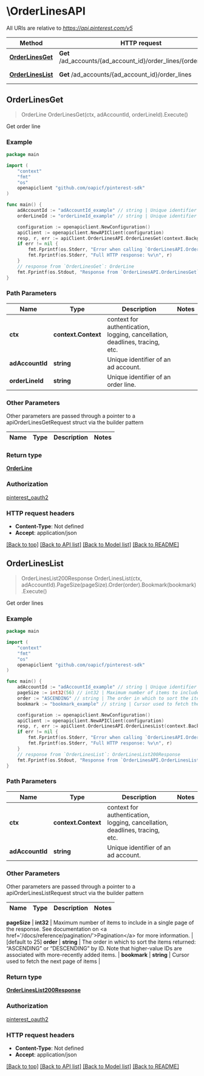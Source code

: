 # \OrderLinesAPI

All URIs are relative to *https://api.pinterest.com/v5*

Method | HTTP request | Description
------------- | ------------- | -------------
[**OrderLinesGet**](OrderLinesAPI.md#OrderLinesGet) | **Get** /ad_accounts/{ad_account_id}/order_lines/{order_line_id} | Get order line
[**OrderLinesList**](OrderLinesAPI.md#OrderLinesList) | **Get** /ad_accounts/{ad_account_id}/order_lines | Get order lines



## OrderLinesGet

> OrderLine OrderLinesGet(ctx, adAccountId, orderLineId).Execute()

Get order line



### Example

```go
package main

import (
	"context"
	"fmt"
	"os"
	openapiclient "github.com/oapicf/pinterest-sdk"
)

func main() {
	adAccountId := "adAccountId_example" // string | Unique identifier of an ad account.
	orderLineId := "orderLineId_example" // string | Unique identifier of an order line.

	configuration := openapiclient.NewConfiguration()
	apiClient := openapiclient.NewAPIClient(configuration)
	resp, r, err := apiClient.OrderLinesAPI.OrderLinesGet(context.Background(), adAccountId, orderLineId).Execute()
	if err != nil {
		fmt.Fprintf(os.Stderr, "Error when calling `OrderLinesAPI.OrderLinesGet``: %v\n", err)
		fmt.Fprintf(os.Stderr, "Full HTTP response: %v\n", r)
	}
	// response from `OrderLinesGet`: OrderLine
	fmt.Fprintf(os.Stdout, "Response from `OrderLinesAPI.OrderLinesGet`: %v\n", resp)
}
```

### Path Parameters


Name | Type | Description  | Notes
------------- | ------------- | ------------- | -------------
**ctx** | **context.Context** | context for authentication, logging, cancellation, deadlines, tracing, etc.
**adAccountId** | **string** | Unique identifier of an ad account. | 
**orderLineId** | **string** | Unique identifier of an order line. | 

### Other Parameters

Other parameters are passed through a pointer to a apiOrderLinesGetRequest struct via the builder pattern


Name | Type | Description  | Notes
------------- | ------------- | ------------- | -------------



### Return type

[**OrderLine**](OrderLine.md)

### Authorization

[pinterest_oauth2](../README.md#pinterest_oauth2)

### HTTP request headers

- **Content-Type**: Not defined
- **Accept**: application/json

[[Back to top]](#) [[Back to API list]](../README.md#documentation-for-api-endpoints)
[[Back to Model list]](../README.md#documentation-for-models)
[[Back to README]](../README.md)


## OrderLinesList

> OrderLinesList200Response OrderLinesList(ctx, adAccountId).PageSize(pageSize).Order(order).Bookmark(bookmark).Execute()

Get order lines



### Example

```go
package main

import (
	"context"
	"fmt"
	"os"
	openapiclient "github.com/oapicf/pinterest-sdk"
)

func main() {
	adAccountId := "adAccountId_example" // string | Unique identifier of an ad account.
	pageSize := int32(56) // int32 | Maximum number of items to include in a single page of the response. See documentation on <a href='/docs/reference/pagination/'>Pagination</a> for more information. (optional) (default to 25)
	order := "ASCENDING" // string | The order in which to sort the items returned: “ASCENDING” or “DESCENDING” by ID. Note that higher-value IDs are associated with more-recently added items. (optional)
	bookmark := "bookmark_example" // string | Cursor used to fetch the next page of items (optional)

	configuration := openapiclient.NewConfiguration()
	apiClient := openapiclient.NewAPIClient(configuration)
	resp, r, err := apiClient.OrderLinesAPI.OrderLinesList(context.Background(), adAccountId).PageSize(pageSize).Order(order).Bookmark(bookmark).Execute()
	if err != nil {
		fmt.Fprintf(os.Stderr, "Error when calling `OrderLinesAPI.OrderLinesList``: %v\n", err)
		fmt.Fprintf(os.Stderr, "Full HTTP response: %v\n", r)
	}
	// response from `OrderLinesList`: OrderLinesList200Response
	fmt.Fprintf(os.Stdout, "Response from `OrderLinesAPI.OrderLinesList`: %v\n", resp)
}
```

### Path Parameters


Name | Type | Description  | Notes
------------- | ------------- | ------------- | -------------
**ctx** | **context.Context** | context for authentication, logging, cancellation, deadlines, tracing, etc.
**adAccountId** | **string** | Unique identifier of an ad account. | 

### Other Parameters

Other parameters are passed through a pointer to a apiOrderLinesListRequest struct via the builder pattern


Name | Type | Description  | Notes
------------- | ------------- | ------------- | -------------

 **pageSize** | **int32** | Maximum number of items to include in a single page of the response. See documentation on &lt;a href&#x3D;&#39;/docs/reference/pagination/&#39;&gt;Pagination&lt;/a&gt; for more information. | [default to 25]
 **order** | **string** | The order in which to sort the items returned: “ASCENDING” or “DESCENDING” by ID. Note that higher-value IDs are associated with more-recently added items. | 
 **bookmark** | **string** | Cursor used to fetch the next page of items | 

### Return type

[**OrderLinesList200Response**](OrderLinesList200Response.md)

### Authorization

[pinterest_oauth2](../README.md#pinterest_oauth2)

### HTTP request headers

- **Content-Type**: Not defined
- **Accept**: application/json

[[Back to top]](#) [[Back to API list]](../README.md#documentation-for-api-endpoints)
[[Back to Model list]](../README.md#documentation-for-models)
[[Back to README]](../README.md)

